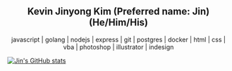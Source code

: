 <h2 align="center">Kevin Jinyong Kim (Preferred name: Jin) (He/Him/His) </h2>

<p align="center">javascript | golang | nodejs | express | git | postgres | docker | html | css | vba | photoshop | illustrator | indesign</p>

[![Jin's GitHub stats](https://github-readme-stats.vercel.app/api?username=jinyk226&theme=github_dark)](https://github.com/jinyk226/github-readme-stats)
